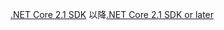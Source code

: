 <span data-ttu-id="40b71-101">[.NET Core 2.1 SDK](https://dotnet.microsoft.com/download/dotnet-core) 以降</span><span class="sxs-lookup"><span data-stu-id="40b71-101">[.NET Core 2.1 SDK or later](https://dotnet.microsoft.com/download/dotnet-core)</span></span>
